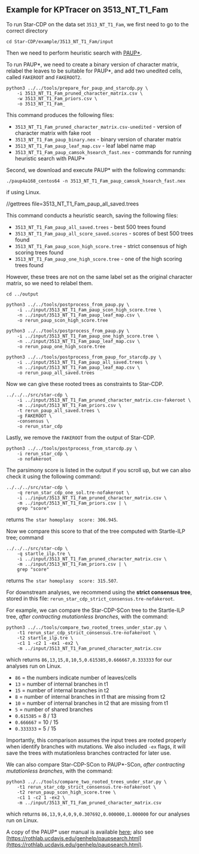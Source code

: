 Example for KPTracer on 3513_NT_T1_Fam
--------------------------------------

To run Star-CDP on the data set `3513_NT_T1_Fam`, we first need to go to the correct directory
```
cd Star-CDP/example/3513_NT_T1_Fam/input
```

Then we need to perform heuristic search with [PAUP*](https://paup.phylosolutions.com). 

To run PAUP*, we need to create a binary version of character matrix, relabel the leaves to be suitable for PAUP*, and add two unedited cells, called `FAKEROOT` and `FAKEROOT2`.
```
python3 ../../tools/prepare_for_paup_and_starcdp.py \
    -i 3513_NT_T1_Fam_pruned_character_matrix.csv \
    -w 3513_NT_T1_Fam_priors.csv \
    -o 3513_NT_T1_Fam_
```

This command produces the following files: 
* `3513_NT_T1_Fam_pruned_character_matrix.csv-unedited` - version of character matrix with fake root
* `3513_NT_T1_Fam_paup_binary.nex` - binary version of charater matrix
* `3513_NT_T1_Fam_paup_leaf_map.csv` - leaf label name map
* `3513_NT_T1_Fam_paup_camsok_hsearch_fast.nex` - commands for running heuristic search with PAUP*

Second, we download and execute PAUP* with the following commands:
```
./paup4a168_centos64 -n 3513_NT_T1_Fam_paup_camsok_hsearch_fast.nex
```
if using Linux.

//gettrees file=3513_NT_T1_Fam_paup_all_saved.trees

This command conducts a heuristic search, saving the following files:
* `3513_NT_T1_Fam_paup_all_saved.trees` - best 500 trees found
* `3513_NT_T1_Fam_paup_all_score_saved.scores` - scores of best 500 trees found
* `3513_NT_T1_Fam_paup_scon_high_score.tree` - strict consensus of high scoring trees found
* `3513_NT_T1_Fam_paup_one_high_score.tree` - one of the high scoring trees found

However, these trees are not on the same label set as the original character matrix, so we need to relabel them.

```
cd ../output

python3 ../../tools/postprocess_from_paup.py \
    -i ../input/3513_NT_T1_Fam_paup_scon_high_score.tree \
    -n ../input/3513_NT_T1_Fam_paup_leaf_map.csv \
    -o rerun_paup_scon_high_score.tree

python3 ../../tools/postprocess_from_paup.py \
    -i ../input/3513_NT_T1_Fam_paup_one_high_score.tree \
    -n ../input/3513_NT_T1_Fam_paup_leaf_map.csv \
    -o rerun_paup_one_high_score.tree

python3 ../../tools/postprocess_from_paup_for_starcdp.py \
    -i ../input/3513_NT_T1_Fam_paup_all_saved.trees \
    -n ../input/3513_NT_T1_Fam_paup_leaf_map.csv \
    -o rerun_paup_all_saved.trees
```

Now we can give these rooted trees as constraints to Star-CDP.
```
../../../src/star-cdp \
    -i ../input/3513_NT_T1_Fam_pruned_character_matrix.csv-fakeroot \
    -m ../input/3513_NT_T1_Fam_priors.csv \
    -t rerun_paup_all_saved.trees \
    -g FAKEROOT \
    -consensus \
    -o rerun_star_cdp
```

Lastly, we remove the `FAKEROOT` from the output of Star-CDP.
```
python3 ../../tools/postprocess_from_starcdp.py \
    -i rerun_star_cdp \
    -o nofakeroot
```

The parsimony score is listed in the output if you scroll up, but we can also check it using the following command:
```
../../../src/star-cdp \
    -q rerun_star_cdp_one_sol.tre-nofakeroot \
    -i ../input/3513_NT_T1_Fam_pruned_character_matrix.csv \
    -m ../input/3513_NT_T1_Fam_priors.csv | \
    grep "score"
```
returns `The star homoplasy  score: 306.945`.

Now we compare this score to that of the tree computed with Startle-ILP tree; command
```
../../../src/star-cdp \
    -q startle_ilp.tre \
    -i ../input/3513_NT_T1_Fam_pruned_character_matrix.csv \
    -m ../input/3513_NT_T1_Fam_priors.csv | \
    grep "score"
```
returns `The star homoplasy  score: 315.507`.

For downstream analyses, we recommend using the **strict consensus tree**, stored in this file: `rerun_star_cdp_strict_consensus.tre-nofakeroot`.

For example, we can compare the Star-CDP-SCon tree to the Startle-ILP tree, *after contracting mutationless branches*, with the command:
```
python3 ../../tools/compare_two_rooted_trees_under_star.py \
    -t1 rerun_star_cdp_strict_consensus.tre-nofakeroot \
    -t2 startle_ilp.tre \
    -c1 1 -c2 1 -ex1 -ex2 \
    -m ../input/3513_NT_T1_Fam_pruned_character_matrix.csv 
```
which returns `86,13,15,8,10,5,0.615385,0.666667,0.333333` for our analyses run on Linux.
* `86` = the numbers indicate number of leaves/cells
* `13` = number of internal branches in t1
* `15` = number of internal branches in t2
* `8` = number of internal branches in t1 that are missing from t2
* `10` = number of internal branches in t2 that are missing from t1
* `5` = number of shared branches
* `0.615385` = 8 / 13
* `0.666667` = 10 / 15
* `0.333333` = 5 / 15

Importantly, this comparison assumes the input trees are rooted properly when identify branches with mutations.
We also included `-ex` flags, it will save the trees with mutationless branches contracted for later use. 

We can also compare Star-CDP-SCon to PAUP*-SCon, *after contracting mutationless branches*, with the command:
```
python3 ../../tools/compare_two_rooted_trees_under_star.py \
    -t1 rerun_star_cdp_strict_consensus.tre-nofakeroot \
    -t2 rerun_paup_scon_high_score.tree \
    -c1 1 -c2 1 -ex2 \
    -m ../input/3513_NT_T1_Fam_pruned_character_matrix.csv 
```
which returns `86,13,9,4,0,9,0.307692,0.000000,1.000000` for our analyses run on Linux.

A copy of the PAUP* user manual is available [here](https://phylosolutions.com/paup-documentation/paupmanual.pdf); also see [https://rothlab.ucdavis.edu/genhelp/paupsearch.html](https://rothlab.ucdavis.edu/genhelp/paupsearch.html).
